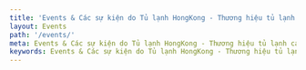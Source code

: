 ```yaml
---
title: 'Events & Các sự kiện do Tủ lạnh HongKong - Thương hiệu tủ lạnh cao cấp'
layout: Events
path: '/events/'
meta: Events & Các sự kiện do Tủ lạnh HongKong - Thương hiệu tủ lạnh cao cấp tổ chức
keywords: Events & Các sự kiện do Tủ lạnh HongKong - Thương hiệu tủ lạnh cao cấp tổ chức
---
```

